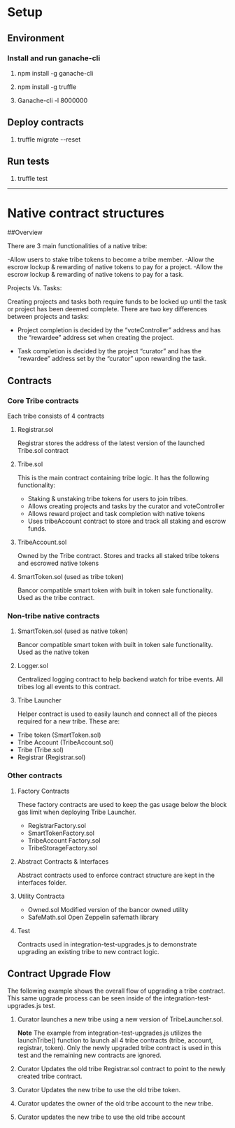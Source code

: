 # Setup

## Environment

### Install and run ganache-cli

1. npm install -g ganache-cli

2. npm install -g truffle

3. Ganache-cli -l 8000000

## Deploy contracts

1. truffle migrate --reset

## Run tests

1. truffle test

-----

# Native contract structures

##Overview

There are 3 main functionalities of a native tribe:


-Allow users to stake tribe tokens to become a tribe member.
-Allow the escrow lockup & rewarding  of native tokens to pay for a project.
-Allow the escrow lockup & rewarding of native tokens to pay for a task.



Projects Vs. Tasks:

Creating projects and tasks both require funds to be locked up until the task or project has been deemed complete.  There are two key differences between projects and tasks:


- Project completion is decided by the “voteController” address and has the “rewardee” address set when creating the project.


- Task completion is decided by the project “curator” and has the “rewardee” address set by the “curator” upon rewarding the task.



## Contracts

### Core Tribe contracts

Each tribe consists of 4 contracts

1. Registrar.sol
	
	Registrar stores the address of the latest version of the launched Tribe.sol contract

2. Tribe.sol

	This is the main contract containing tribe logic.  It has the following functionality:

	- Staking & unstaking tribe tokens for users to join tribes.
	- Allows creating projects and tasks by the curator and voteController
	- Allows reward project and task completion with native tokens 
	- Uses tribeAccount contract to store and track all staking and escrow funds.

3. TribeAccount.sol

	Owned by the Tribe contract. Stores and tracks all staked tribe tokens and escrowed native tokens


4. SmartToken.sol (used as tribe token)

	Bancor compatible smart token with built in token sale functionality.  Used as the tribe contract.


### Non-tribe native contracts

1. SmartToken.sol (used as native token)

	Bancor compatible smart token with built in token sale functionality.  Used as the native token

2. Logger.sol

	Centralized logging contract to help backend watch for tribe events.  All tribes log all events to this contract.


3. Tribe Launcher

	Helper contract is used to easily launch and connect all of the pieces required for a new tribe.  These are:

- Tribe token (SmartToken.sol)
- Tribe Account (TribeAccount.sol)
- Tribe (Tribe.sol)
- Registrar (Registrar.sol)

### Other contracts

1. Factory Contracts

	These factory contracts are used to keep the gas usage below the block gas limit when deploying Tribe Launcher.

	- RegistrarFactory.sol
	- SmartTokenFactory.sol
	- TribeAccount	Factory.sol
	- TribeStorageFactory.sol


2. Abstract Contracts & Interfaces

	Abstract contracts used to enforce contract structure are kept in the interfaces folder.

3. Utility Contracta

	- Owned.sol  Modified version of the bancor owned utility
	- SafeMath.sol Open Zeppelin safemath library

4. Test

	Contracts used in integration-test-upgrades.js to demonstrate upgrading an existing tribe to  new contract logic.

## Contract Upgrade Flow

The following example shows the overall flow of upgrading a tribe contract.  This same upgrade process can be seen inside of the integration-test-upgrades.js test.

1. Curator launches a new tribe using a new version of TribeLauncher.sol. 

	**Note** The example from integration-test-upgrades.js utilizes the launchTribe() function to launch all 4 tribe contracts (tribe, account, registrar, token).  Only the newly upgraded tribe contract is used in this test and the remaining new contracts are ignored.

2. Curator Updates the old tribe Registrar.sol contract to point to the newly created tribe contract.

3. Curator Updates the new tribe to use the old tribe token.

4. Curator updates the owner of the old tribe account to the new tribe.

5. Curator updates the new tribe to use the old tribe account

